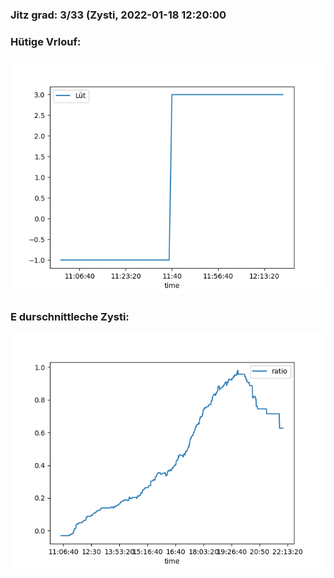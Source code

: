 ### Jitz grad: 3/33 (Zysti, 2022-01-18 12:20:00

### Hütige Vrlouf:
![Graph](Today.png)

### E durschnittleche Zysti:
![Graph](Zysti.png)